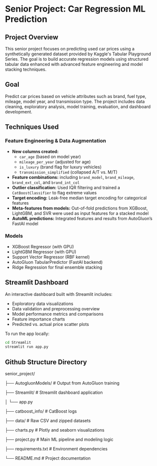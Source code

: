 # Senior Project: Car Regression ML Prediction

## Project Overview

This senior project focuses on predicting used car prices using a synthetically generated dataset provided by Kaggle's Tabular Playground Series. The goal is to build accurate regression models using structured tabular data enhanced with advanced feature engineering and model stacking techniques.

## Goal

Predict car prices based on vehicle attributes such as brand, fuel type, mileage, model year, and transmission type. The project includes data cleaning, exploratory analysis, model training, evaluation, and dashboard development.

## Techniques Used

### Feature Engineering & Data Augmentation

- **New columns created:**
  - `car_age` (based on model year)
  - `mileage_per_year` (adjusted for age)
  - `is_luxury` (brand flag for luxury vehicles)
  - `transmission_simplified` (collapsed A/T vs. M/T)
- **Feature combinations:** including `brand_model`, `brand_mileage`, `brand_ext_col`, and `brand_int_col`
- **Outlier classification:** Used IQR filtering and trained a `CatBoostClassifier` to flag extreme values
- **Target encoding:** Leak-free median target encoding for categorical features
- **Meta-features from models:** Out-of-fold predictions from XGBoost, LightGBM, and SVR were used as input features for a stacked model
- **AutoML predictions:** Integrated features and results from AutoGluon’s FastAI model

### Models

- XGBoost Regressor (with GPU)
- LightGBM Regressor (with GPU)
- Support Vector Regressor (RBF kernel)
- AutoGluon TabularPredictor (FastAI backend)
- Ridge Regression for final ensemble stacking

## Streamlit Dashboard

An interactive dashboard built with Streamlit includes:

- Exploratory data visualizations
- Data validation and preprocessing overview
- Model performance metrics and comparisons
- Feature importance charts
- Predicted vs. actual price scatter plots

To run the app locally:

```bash
cd Streamlit
streamlit run app.py
```


## Github Structure Directory 
senior_project/

├── AutogluonModels/           # Output from AutoGluon training

├── Streamlit/                 # Streamlit dashboard application

│   └── app.py

├── catboost_info/             # CatBoost logs

├── data/                      # Raw CSV and zipped datasets

├── charts.py                  # Plotly and seaborn visualizations

├── project.py                 # Main ML pipeline and modeling logic

├── requirements.txt           # Environment dependencies

└── README.md                  # Project documentation

